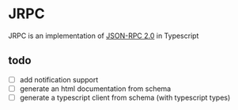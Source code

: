 # JRPC

JRPC is an implementation of [JSON-RPC 2.0](https://www.jsonrpc.org/specification) in Typescript

## todo

- [ ] add notification support
- [ ] generate an html documentation from schema
- [ ] generate a typescript client from schema (with typescript types)